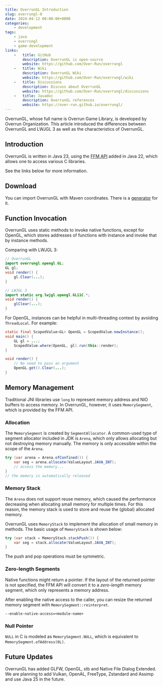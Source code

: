 ```yaml
---
title: OverrunGL Introduction
slug: overrungl-0
date: 2024-04-12 00:00:00+0000
categories:
    - development
tags:
    - java
    - overrungl
    - game-development
links:
    -   title: GitHub
        description: OverrunGL is open-source
        website: https://github.com/Over-Run/overrungl
    -   title: Wiki
        description: OverrunGL Wiki
        website: https://github.com/Over-Run/overrungl/wiki
    -   title: Discussions
        description: Discuss about OverrunGL
        website: https://github.com/Over-Run/overrungl/discussions
    -   title: Javadoc
        description: OverrunGL references
        website: https://over-run.github.io/overrungl/
---
```


OverrunGL, whose full name is Overrun Game Library, is developed by Overrun Organization.
This article introduced the differences between OverrunGL and LWJGL 3 as well as the characteristics of OverrunGL.

## Introduction

OverrunGL is written in Java 23, using the [FFM API](https://openjdk.org/jeps/454) added in Java 22, which allows one to
access various C libraries.

See the links below for more information.

## Download

You can import OverrunGL with Maven coordinates.
There is a [generator](https://over-run.github.io/overrungl-gen/) for it.

## Function Invocation

OverrunGL uses static methods to invoke native functions, except for OpenGL, which stores addresses of functions with instance and invoke that by instance methods.

Comparing with LWJGL 3:

```java
// OverrunGL
import overrungl.opengl.GL;
GL gl;
void render() {
    gl.Clear(...);
}

// LWJGL 3
import static org.lwjgl.opengl.GL11C.*;
void render() {
    glClear(...);
}
```

For OpenGL,
instances can be helpful in multi-threading context by avoiding `ThreadLocal`.
For example:

```java
static final ScopedValue<GL> OpenGL = ScopedValue.newInstance();
void main() {
    GL gl = ...;
    ScopedValue.where(OpenGL, gl).run(this::render);
}

void render() {
    // No need to pass an argument
    OpenGL.get().Clear(...);
}
```

## Memory Management

Traditional JNI libraries use `long` to represent memory address and NIO buffers to access memory.
In OverrunGL, however, it uses `MemorySegment`, which is provided by the FFM API.

### Allocation

The `MemorySegment` is created by `SegmentAllocator`.
A common-used type of segment allocator included in JDK is `Arena`, which only allows allocating
but not destroying memory manually.
The memory is only accessible within the scope of the `Arena`.

```java
try (var arena = Arena.ofConfined()) {
    var seg = arena.allocate(ValueLayout.JAVA_INT);
    // access the memory...
}
// the memory is automatically released
```

### Memory Stack

The `Arena` does not support reuse memory,
which caused the performance decreasing when allocating small memory for multiple times.
For this reason, the memory stack is used to store and reuse the (global) allocated memory.

OverrunGL uses `MemoryStack` to implement the allocation of small memory in methods.
The basic usage of `MemoryStack` is shown below:

```java
try (var stack = MemoryStack.stackPush()) {
    var seg = stack.allocate(ValueLayout.JAVA_INT);
}
```

The push and pop operations must be symmetric.

### Zero-length Segments

Native functions might return a pointer.
If the layout of the returned pointer is not specified, the FFM API will convert it to a _zero-length_ memory segment,
which only represents a memory address.

After enabling the native access to the caller, you can resize the returned memory segment
with `MemorySegment::reinterpret`.

```text
--enable-native-access=<module-name>
```

### Null Pointer

`NULL` in C is modeled as `MemorySegment.NULL`, which is equivalent to `MemorySegment.ofAddress(0L)`.

## Future Updates

OverrunGL has added GLFW, OpenGL, stb and Native File Dialog Extended.
We are planning to add Vulkan, OpenAL, FreeType, Zstandard and Assimp and use Java 25 in the future.
